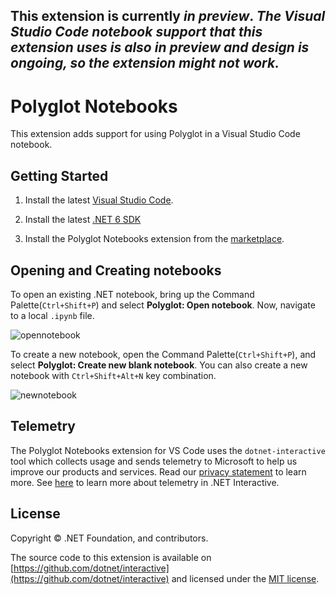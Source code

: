 This extension is currently **_in preview_**.
_The Visual Studio Code notebook support that this extension uses is also in preview and design is ongoing, so the extension might not work._
---

# Polyglot Notebooks

This extension adds support for using Polyglot in a Visual Studio Code notebook.

## Getting Started

1.  Install the latest [Visual Studio Code](https://code.visualstudio.com/).

2.  Install the latest [.NET 6 SDK](https://dotnet.microsoft.com/download/dotnet/6.0)

3.  Install the Polyglot Notebooks extension from the [marketplace](https://marketplace.visualstudio.com/items?itemName=ms-dotnettools.dotnet-interactive-vscode).

## Opening and Creating notebooks

To open an existing .NET notebook, bring up the Command Palette(`Ctrl+Shift+P`) and select **Polyglot: Open notebook**.  Now, navigate to a local `.ipynb` file.

![opennotebook](https://user-images.githubusercontent.com/2546640/94441970-67d6e180-0171-11eb-8319-c12ba82c3d30.gif)

To create a new notebook, open the Command Palette(`Ctrl+Shift+P`), and select **Polyglot: Create new blank notebook**. You can also create a new notebook with `Ctrl+Shift+Alt+N` key combination.

![newnotebook](https://user-images.githubusercontent.com/2546640/94438730-833fed80-016d-11eb-94e6-da7b51abf58a.gif)

## Telemetry

The Polyglot Notebooks extension for VS Code uses the `dotnet-interactive` tool which collects usage and sends telemetry to Microsoft to help us improve our products and services.  Read our [privacy statement](https://privacy.microsoft.com/privacystatement) to learn more.  See [here](https://github.com/dotnet/interactive/tree/main/docs#telemetry) to learn more about telemetry in .NET Interactive.

## License

Copyright © .NET Foundation, and contributors.

The source code to this extension is available on [https://github.com/dotnet/interactive](https://github.com/dotnet/interactive) and licensed under the [MIT license](https://github.com/dotnet/interactive/blob/main/License.txt).
